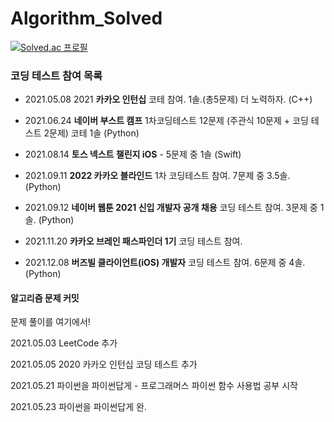 # Algorithm_Solved


[![Solved.ac
프로필](http://mazassumnida.wtf/api/v2/generate_badge?boj=yo7504)](https://solved.ac/yo7504)

### 코딩 테스트 참여 목록

- 2021.05.08 2021 **카카오 인턴십** 코테 참여. 1솔.(총5문제) 더 노력하자. (C++)

- 2021.06.24 **네이버 부스트 캠프** 1차코딩테스트 12문제 (주관식 10문제 + 코딩 테스트 2문제) 코테 1솔 (Python)

- 2021.08.14 **토스 넥스트 챌린지 iOS** - 5문제 중 1솔 (Swift)

- 2021.09.11 **2022 카카오 블라인드** 1차 코딩테스트 참여. 7문제 중 3.5솔. (Python)

- 2021.09.12 **네이버 웹툰 2021 신입 개발자 공개 채용** 코딩 테스트 참여. 3문제 중 1솔. (Python)

- 2021.11.20 **카카오 브레인 패스파인더 1기** 코딩 테스트 참여.

- 2021.12.08 **버즈빌 클라이언트(iOS) 개발자** 코딩 테스트 참여. 6문제 중 4솔. (Python)

#### 알고리즘 문제 커밋

문제 풀이를 여기에서!

2021.05.03 LeetCode 추가

2021.05.05 2020 카카오 인턴십 코딩 테스트 추가

2021.05.21 파이썬을 파이썬답게 - 프로그래머스 파이썬 함수 사용법 공부 시작

2021.05.23 파이썬을 파이썬답게 완.

